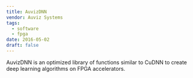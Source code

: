 ```yaml
---
title: AuvizDNN
vendor: Auviz Systems
tags:
  - software
  - fpga
date: 2016-05-02
draft: false
---
```


AuvizDNN is an optimized library of functions similar to CuDNN to create deep learning algorithms on FPGA accelerators.
